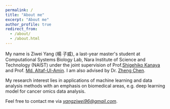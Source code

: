```yaml
---
permalink: /
title: "About me"
excerpt: "About me"
author_profile: true
redirect_from: 
  - /about/
  - /about.html
---
```


My name is Ziwei Yang (楊 子威), a last-year master's student at Computational Systems Biology Lab, Nara Institute of Science and Technology (NAIST) under the joint supervision of Prof.[Shigehiko Kanaya](https://scholar.google.com/citations?user=4Onx7zgAAAAJ&hl=en) and Prof. [Md. Altaf-Ul-Amin](https://scholar.google.co.jp/citations?user=7WPxREYAAAAJ&hl=en). I am also advised by Dr. [Zheng Chen](https://scholar.google.com/citations?user=571LAh4AAAAJ&hl=en).

My research interest lies in applications of machine learning and data analysis methods with an emphasis on biomedical areas, e.g. deep learning model for cancer omics data analysis.

Feel free to contact me via *yangziwei96@gmail.com*.

